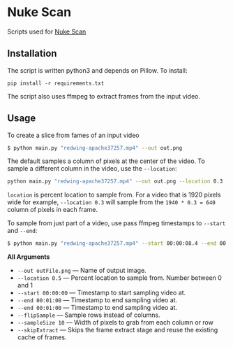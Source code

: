 # Nuke Scan

Scripts used for [Nuke Scan][post]


## Installation
The script is written python3 and depends on Pillow. To install:

```
pip install -r requirements.txt
```

The script also uses ffmpeg to extract frames from the input video. 

## Usage
To create a slice from fames of an input video

```bash
$ python main.py "redwing-apache37257.mp4" --out out.png 
```

The default samples a column of pixels at the center of the video. To sample a different column in the video, use the `--location`:

```bash
python main.py "redwing-apache37257.mp4" --out out.png --location 0.3
```

`location` is percent location to sample from. For a video that is 1920 pixels wide for example, `--location 0.3` will sample from the `1940 * 0.3 = 640` column of pixels in each frame.

To sample from just part of a video, use pass ffmpeg timestamps to `--start` and `--end`:

```bash
$ python main.py "redwing-apache37257.mp4" --start 00:00:08.4 --end 00:01:16.6 --out out.png
```

**All Arguments**

* `--out outFile.png` — Name of output image.
* `--location 0.5` — Percent location to sample from. Number between 0 and 1
* `--start 00:00:00` — Timestamp to start sampling video at.
* `--end 00:01:00` — Timestamp to end sampling video at.
* `--end 00:01:00` — Timestamp to end sampling video at.
* `--flipSample` — Sample rows instead of columns.
* `--sampleSize 10` — Width of pixels to grab from each column or row
* `--skipExtract` — Skips the frame extract stage and reuse the existing cache of frames. 

[post]: https://blog.mattbierner.com/nuke-scan